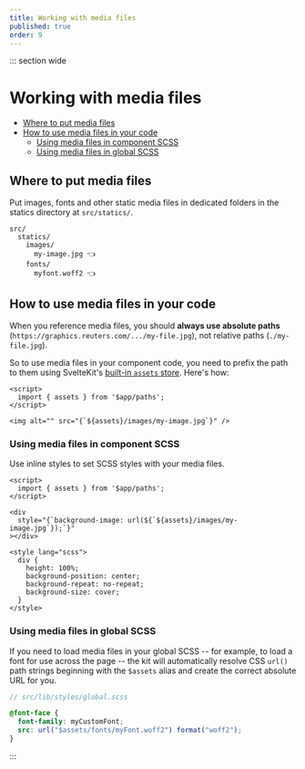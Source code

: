 ```yaml
---
title: Working with media files
published: true
order: 9
---
```


::: section wide

# Working with media files

- [Where to put media files](#where-to-put-media-files)
- [How to use media files in your code](#how-to-use-media-files-in-your-code)
  - [Using media files in component SCSS](https://github.com/reuters-graphics/bluprint_graphics-kit/blob/master/docs/developers/media.md#using-media-files-in-component-scss)
  - [Using media files in global SCSS](https://github.com/reuters-graphics/bluprint_graphics-kit/blob/master/docs/developers/media.md#using-media-files-in-global-scss)

## Where to put media files

Put images, fonts and other static media files in dedicated folders in the statics directory at `src/statics/`.

```
src/
  statics/
    images/
      my-image.jpg 👈
    fonts/
      myfont.woff2 👈
```

## How to use media files in your code

When you reference media files, you should **always use absolute paths** (`https://graphics.reuters.com/.../my-file.jpg`), not relative paths (`./my-file.jpg`).

So to use media files in your component code, you need to prefix the path to them using SvelteKit's [built-in `assets` store](https://kit.svelte.dev/docs/modules#$app-paths). Here's how:

```svelte
<script>
  import { assets } from '$app/paths';
</script>

<img alt="" src="{`${assets}/images/my-image.jpg`}" />
```

### Using media files in component SCSS

Use inline styles to set SCSS styles with your media files.

```svelte
<script>
  import { assets } from '$app/paths';
</script>

<div
  style="{`background-image: url(${`${assets}/images/my-image.jpg`});`}"
></div>

<style lang="scss">
  div {
    height: 100%;
    background-position: center;
    background-repeat: no-repeat;
    background-size: cover;
  }
</style>
```

### Using media files in global SCSS

If you need to load media files in your global SCSS -- for example, to load a font for use across the page -- the kit will automatically resolve CSS `url()` path strings beginning with the `$assets` alias and create the correct absolute URL for you.

```scss
// src/lib/styles/global.scss

@font-face {
  font-family: myCustomFont;
  src: url("$assets/fonts/myFont.woff2") format("woff2");
}
```

:::
